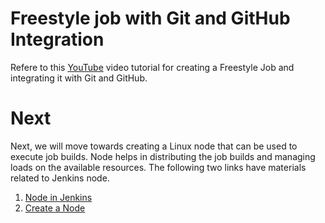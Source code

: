 # Freestyle job with Git and GitHub Integration
Refere to this [YouTube](https://youtu.be/BkM8h3avN8M "YouTube") video tutorial for creating a Freestyle Job and integrating it with Git and GitHub.

# Next
Next, we will move towards creating a Linux node that can be used to execute job builds. Node helps in distributing the job builds and managing loads on the available resources. The following two links have materials related to Jenkins node. 

1. [Node in Jenkins](../managing_jenkins/nodes/node.md "Node in Jenkins")
2. [Create a Node](../managing_jenkins/nodes/create_a_node.md "Create a Node")

